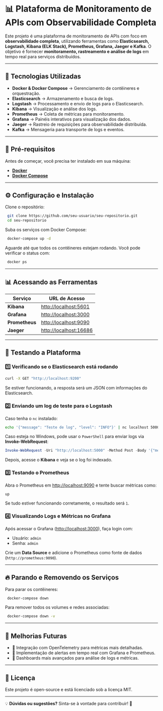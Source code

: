 # 📊 Plataforma de Monitoramento de APIs com Observabilidade Completa

Este projeto é uma plataforma de monitoramento de APIs com foco em **observabilidade completa**, utilizando ferramentas como **Elasticsearch, Logstash, Kibana (ELK Stack), Prometheus, Grafana, Jaeger e Kafka**. O objetivo é fornecer **monitoramento, rastreamento e análise de logs** em tempo real para serviços distribuídos.

---

## 🚀 **Tecnologias Utilizadas**

- **Docker & Docker Compose** → Gerenciamento de contêineres e orquestração.
- **Elasticsearch** → Armazenamento e busca de logs.
- **Logstash** → Processamento e envio de logs para o Elasticsearch.
- **Kibana** → Visualização e análise dos logs.
- **Prometheus** → Coleta de métricas para monitoramento.
- **Grafana** → Painéis interativos para visualização dos dados.
- **Jaeger** → Rastreio de requisições para observabilidade distribuída.
- **Kafka** → Mensageria para transporte de logs e eventos.

---

## 📌 **Pré-requisitos**

Antes de começar, você precisa ter instalado em sua máquina:

- **[Docker](https://www.docker.com/)**
- **[Docker Compose](https://docs.docker.com/compose/install/)**

---

## ⚙️ **Configuração e Instalação**

Clone o repositório:
```bash
 git clone https://github.com/seu-usuario/seu-repositorio.git
 cd seu-repositorio
```

Suba os serviços com Docker Compose:
```bash
 docker-compose up -d
```

Aguarde até que todos os contêineres estejam rodando. Você pode verificar o status com:
```bash
 docker ps
```

---

## 📊 **Acessando as Ferramentas**

| Serviço       | URL de Acesso                |
|--------------|------------------------------|
| **Kibana**   | [http://localhost:5601](http://localhost:5601) |
| **Grafana**  | [http://localhost:3000](http://localhost:3000) |
| **Prometheus** | [http://localhost:9090](http://localhost:9090) |
| **Jaeger**   | [http://localhost:16686](http://localhost:16686) |

---

## 🔎 **Testando a Plataforma**

### **1️⃣ Verificando se o Elasticsearch está rodando**
```bash
curl -X GET "http://localhost:9200"
```
Se estiver funcionando, a resposta será um JSON com informações do Elasticsearch.

### **2️⃣ Enviando um log de teste para o Logstash**

Caso tenha o `nc` instalado:
```bash
echo '{"message": "Teste de log", "level": "INFO"}' | nc localhost 5000
```
Caso esteja no Windows, pode usar o `PowerShell` para enviar logs via **Invoke-WebRequest**:
```powershell
Invoke-WebRequest -Uri "http://localhost:5000" -Method Post -Body '{"message": "Teste de log", "level": "INFO"}' -ContentType "application/json"
```

Depois, acesse o **Kibana** e veja se o log foi indexado.

### **3️⃣ Testando o Prometheus**
Abra o Prometheus em [http://localhost:9090](http://localhost:9090) e tente buscar métricas como:
```bash
up
```
Se tudo estiver funcionando corretamente, o resultado será `1`.

### **4️⃣ Visualizando Logs e Métricas no Grafana**
Após acessar o Grafana ([http://localhost:3000](http://localhost:3000)), faça login com:
- Usuário: `admin`
- Senha: `admin`

Crie um **Data Source** e adicione o Prometheus como fonte de dados (`http://prometheus:9090`).

---

## 🔥 **Parando e Removendo os Serviços**

Para parar os contêineres:
```bash
 docker-compose down
```
Para remover todos os volumes e redes associadas:
```bash
 docker-compose down -v
```

---

## 📌 **Melhorias Futuras**

- 📌 Integração com OpenTelemetry para métricas mais detalhadas.
- 📌 Implementação de alertas em tempo real com Grafana e Prometheus.
- 📌 Dashboards mais avançados para análise de logs e métricas.

---

## 📜 **Licença**

Este projeto é open-source e está licenciado sob a licença MIT.

---

💡 **Dúvidas ou sugestões?** Sinta-se à vontade para contribuir! 🚀

